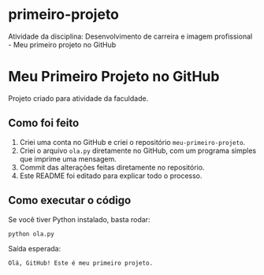 # primeiro-projeto
Atividade da disciplina: Desenvolvimento de carreira e imagem profissional - Meu primeiro projeto no GitHub
# Meu Primeiro Projeto no GitHub

Projeto criado para atividade da faculdade.

## Como foi feito

1. Criei uma conta no GitHub e criei o repositório `meu-primeiro-projeto`.
2. Criei o arquivo `ola.py` diretamente no GitHub, com um programa simples que imprime uma mensagem.
3. Commit das alterações feitas diretamente no repositório.
4. Este README foi editado para explicar todo o processo.

## Como executar o código

Se você tiver Python instalado, basta rodar:

```bash
python ola.py
```

Saída esperada:
```
Olá, GitHub! Este é meu primeiro projeto.
```
